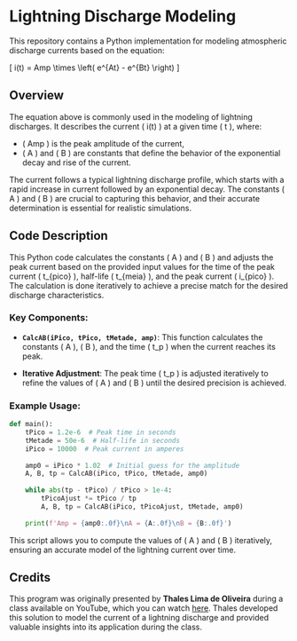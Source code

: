 
# Lightning Discharge Modeling

This repository contains a Python implementation for modeling atmospheric discharge currents based on the equation:

\[
i(t) = Amp \times \left( e^{At} - e^{Bt} \right)
\]

## Overview

The equation above is commonly used in the modeling of lightning discharges. It describes the current \( i(t) \) at a given time \( t \), where:

- \( Amp \) is the peak amplitude of the current,
- \( A \) and \( B \) are constants that define the behavior of the exponential decay and rise of the current.

The current follows a typical lightning discharge profile, which starts with a rapid increase in current followed by an exponential decay. The constants \( A \) and \( B \) are crucial to capturing this behavior, and their accurate determination is essential for realistic simulations.

## Code Description

This Python code calculates the constants \( A \) and \( B \) and adjusts the peak current based on the provided input values for the time of the peak current \( t_{pico} \), half-life \( t_{meia} \), and the peak current \( i_{pico} \). The calculation is done iteratively to achieve a precise match for the desired discharge characteristics.

### Key Components:

- **`CalcAB(iPico, tPico, tMetade, amp)`**:
  This function calculates the constants \( A \), \( B \), and the time \( t_p \) when the current reaches its peak.

- **Iterative Adjustment**:
  The peak time \( t_p \) is adjusted iteratively to refine the values of \( A \) and \( B \) until the desired precision is achieved.

### Example Usage:

```python
def main():
    tPico = 1.2e-6  # Peak time in seconds
    tMetade = 50e-6  # Half-life in seconds
    iPico = 10000  # Peak current in amperes
    
    amp0 = iPico * 1.02  # Initial guess for the amplitude
    A, B, tp = CalcAB(iPico, tPico, tMetade, amp0)
    
    while abs(tp - tPico) / tPico > 1e-4:
        tPicoAjust *= tPico / tp
        A, B, tp = CalcAB(iPico, tPicoAjust, tMetade, amp0)
    
    print(f'Amp = {amp0:.0f}\nA = {A:.0f}\nB = {B:.0f}')
```

This script allows you to compute the values of \( A \) and \( B \) iteratively, ensuring an accurate model of the lightning current over time.

## Credits

This program was originally presented by **Thales Lima de Oliveira** during a class available on YouTube, which you can watch [here](https://youtu.be/UyKbuHZT-eI?si=w3ZbA-HtUhxSS8tB). Thales developed this solution to model the current of a lightning discharge and provided valuable insights into its application during the class.
